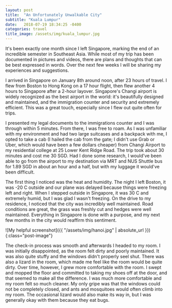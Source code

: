 ```yaml
---
layout: post
title:  "An Unfortunately Unwalkable City"
subtitle: "Kuala Lumpur"
date:   2018-07-19 18:34:25 -0400
categories: travel
title_image: /assets/img/kuala_lumpur.jpg
---
```


It's been exactly one month since I left Singapore, marking the end of an incredible semester in Southeast Asia. While most of my trip has been documented in pictures and videos, there are plans and thoughts that can be best expressed in words. Over the next few weeks I will be sharing my experiences and suggestions.


I arrived in Singapore on January 8th around noon, after 23 hours of travel. I flew from Boston to Hong Kong on a 17 hour flight, then flew another 4 hours to Singapore after a 2-hour layover. Singapore's Changi airport is widely recognized as the best airport in the world: it's beautifully designed and maintained, and the immigration counter and security and extremely efficient. This was a great touch, especially since I flew out quite often for trips.


I presented my legal documents to the immigrations counter and I was through within 5 minutes. From there, I was free to roam. As I was unfamiliar with my environment and had two large suitcases and a backpack with me, I opted to take a cab (I hailed the cab from the gate; I didn't use Grab or Uber, which would have been a few dollars cheaper) from Changi Airport to my residential college at 25 Lower Kent Ridge Road. The trip took about 30 minutes and cost me 30 SGD. Had I done some research, I would've been able to go from the airport to my destination via MRT and NUS Shuttle bus for 1.89 SGD in about an hour and a half, but with my luggage it would've been difficult.


The first thing I noticed was the heat and humidity. The night I left Boston, it was -20 C outside and our plane was delayed because things were freezing left and right. When I stepped outside in Singapore, it was 30 C and extremely humid, but I was glad I wasn't freezing. On the drive to my residence, I noticed that the city was incredibly well maintained. Road conditions are great, the grass was freshly cut and hedges were well maintained. Everything in Singapore is done with a purpose, and my next few months in the city would reaffirm this sentiment.

![My helpful screenshot]({{ "/assets/img/hanoi.jpg" | absolute_url }}){:class="post-image"}


The check-in process was smooth and afterwards I headed to my room. I was initially disappointed, as the room felt dirty and poorly maintained. It was also quite stuffy and the windows didn't properly seel shut. There was also a lizard in the room, which made me feel like the room would be quite dirty. Over time, however, I grew more comfortable with the room. I swept and mopped the floor and committed to taking my shoes off at the door, and that seemed to make all the difference. I was much more comfortable and my room felt so much cleaner. My only gripe was that the windows could not be completely closed, and ants and mosquitoes would often climb into my room. The occasional lizard would also make its way in, but I was generally okay with them because they eat bugs.